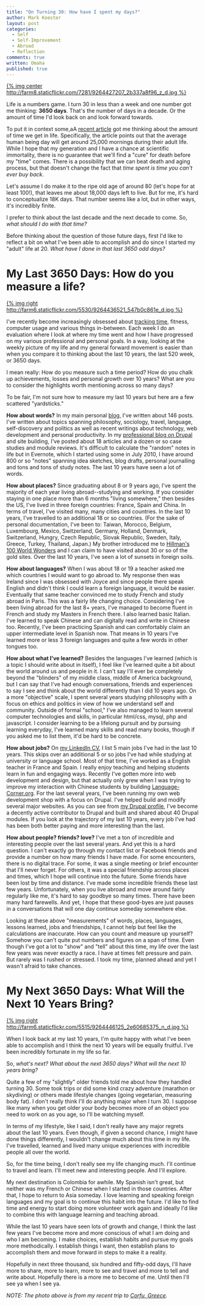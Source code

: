 ```yaml
---
title: "On Turning 30: How have I spent my days?"
author: Mark Koester
layout: post
categories:
  - Self
  - Self-Improvement
  - Abroad
  - Reflection
comments: true
written: Omaha
published: true
---
```


[{% img center http://farm8.staticflickr.com/7281/9264427207_2b337a8f96_z_d.jpg %}](http://www.flickr.com/photos/markwkoester/9264427207/in/set-72157634604043904/)

Life is a numbers game. I turn 30 in less than a week and one number got me thinking: **3650 days**. That's the number of days in a decade. Or the amount of time I'd look back on and look forward towards. 

To put it in context some,aA [recent article](http://lifehacker.com/you-have-25-000-mornings-as-an-adult-heres-how-to-not-700340791) got me thinking about the amount of time we get in life. Specifically, the article points out that the average human being day will get around 25,000 mornings during their adult life. 
While I hope that my generation and I have a chance at scientific immortality, there is no guarantee that we'll find a "cure" for death before my "time" comes. There is a possibility that we can beat death and aging process, but that doesn't change the fact that *time spent is time you can't ever buy back*. 

Let's assume I do make it to the ripe old age of around 80 (let's hope for at least 100!), that leaves me about 18,000 days left to live.  But for me, it's hard to conceptualize 18K days. That number seems like a lot, but in other ways, it's incredibly finite. 

I prefer to think about the last decade and the next decade to come. So, *what should I do with that time?* 

Before thinking about the question of those future days, first I'd like to reflect a bit on what I've been able to accomplish and do since I started my "adult" life at 20. *What have I done in that last 3650 odd days?* 

<!--More-->

# My Last 3650 Days: How do you measure a life?

[{% img right http://farm6.staticflickr.com/5530/9264436521_547b0c861e_d.jpg %}](http://www.flickr.com/photos/markwkoester/9264436521/in/set-72157634604043904)

I've recently become increasingly obsessed about [tracking time](http://www.markwk.com/time-tracking-tools.html), fitness, computer usage and various things in-between. Each week I do an evaluation where I look at where my time went and how I have progressed on my various professional and personal goals. In a way, looking at the weekly picture of my life and my general forward movement is easier than when you compare it to thinking about the last 10 years, the last 520 week, or 3650 days. 

I mean really: How do you measure such a time period? How do you chalk up achievements, losses and personal growth over 10 years? What are you to consider the highlights worth mentioning across so many days? 

To be fair, I'm not sure how to measure my last 10 years but here are a few scattered "yardsticks."

**How about words?** In my main personal [blog](www.markwk.com), I've written about 146 posts. I've written about topics spanning philosophy, sociology, travel, language, self-discovery and politics as well as recent writings about technology, web development and personal productivity. In my [professional blog on Drupal](int3c.com/blog) and site building, I've posted about 18 articles and a dozen or so case studies and module reviews. It's difficult to calculate the "random" notes in life but in Evernote, which I started using some in July 2010, I have around 800 or so "notes" spanning idea sketches, blog drafts, personal journalling and tons and tons of study notes. The last 10 years have seen a lot of words. 

**How about places?** Since graduating about 8 or 9 years ago, I've spent the majority of each year living abroad--studying and working. If you consider staying in one place more than 6 months "living somewhere," then besides the US, I've lived in three foreign countries: France, Spain and China. In terms of travel, I've visited many, many cities and countries. In the last 10 years, I've travelled to an additional 18 or so countries.  (For the sake of personal documentation, I've been to: Taiwan, Morocco, Belgium, Luxembourg, Mexico, Switzerland, Germany, Holland, Denmark, Switzerland, Hungry, Czech Republic, Slovak Republic, Sweden, Italy, Greece, Turkey, Thailand, Japan.) My brother introduced me to [Hillman's 100 World Wonders](hillmanwonders.com) and I can claim to have visited about 30 or so of the gold sites. Over the last 10 years, I've seen a lot of sunsets in foreign soils. 

**How about languages?** When I was about 18 or 19 a teacher asked me which countries I would want to go abroad to. My response then was Ireland since I was obsessed with Joyce and since people there speak English and didn't think I could learn a foreign language, it would be easier. Eventually that same teacher convinced me to study French and study abroad in Paris. This was a fairly life changing choice. Considering I've been living abroad for the last 8+ years, I've managed to become fluent in French and study my Masters in French there. I also learned basic Italian. I've learned to speak Chinese and can digitally read and write in Chinese too. Recently, I've been practicing Spanish and can comfortably claim an upper intermediate level in Spanish now. That means in 10 years I've learned more or less 3 foreign languages and quite a few words in other tongues too. 

**How about what I've learned?** Besides the languages I've learned (which is a topic I should write about in itself), I feel like I've learned quite a bit about the world around us and people in it. I can't say I'll ever be completely beyond the "blinders" of my middle class, middle of America background, but I can say that I've had enough conversations, friends and experiences to say I see and think about the world differently than I did 10 years ago. On a more "objective" scale, I spent several years studying philosophy with a focus on ethics and politics in view of how we understand self and community. Outside of formal "school," I've also managed to learn several computer technologies and skills, in particular html/css, mysql, php and javascript. I consider learning to be a lifelong pursuit and by pursuing learning everyday, I've learned many skills and read many books, though if you asked me to list them, it'd be hard to be concrete. 

**How about jobs?** On [my LinkedIn CV](http://resume.linkedinlabs.com/9b3433796), I list 5 main jobs I've had in the last 10 years. This skips over an additional 5 or so jobs I've had while studying at university or language school. Most of that time, I've worked as a English teacher in France and Spain. I really enjoy teaching and helping students learn in fun and engaging ways. Recently I've gotten more into web development and design, but that actually only grew when I was trying to improve my interaction with Chinese students by building [Language-Corner.org](http://www.markwk.com/2011/02/learning-well-together-announcing-language-corner-org.html). For the last several years, I've been running my own web development shop with a focus on Drupal. I've helped build and modify several major websites. As you can see from [my Drupal profile](http://drupal.org/user/1094790/), I've become a decently active contributor to Drupal and built and shared about 40 Drupal modules. If you look at the trajectory of my last 10 years, every job I've had has been both better paying and more interesting than the last. 

**How about people? friends? love?** I've met a ton of incredible and interesting people over the last several years. And yet this is a hard question. I can't exactly go through my contact list or Facebook friends and provide a number on how many friends I have made. For some encounters, there is no digital trace. For some, it was a single meeting or brief encounter that I'll never forget. For others, it was a special friendship across places and times, which I hope will continue into the future. Some friends have been lost by time and distance. I've made some incredible friends these last few years. Unfortunately, when you live abroad and move around fairly regularly like me, it's hard to say goodbye so many times. There have been many hard farewells. And yet, I hope that these good-byes are just pauses in a conversations that will one day continue someday somewhere else. 

Looking at these above "measurements" of words, places, languages, lessons learned, jobs and friendships, I cannot help but feel like the calculations are inaccurate. How can you count and measure up yourself? Somehow you can't quite put numbers and figures on a span of time. Even though I've got a lot to "show" and "tell" about this time, my life over the last few years was never exactly a race. I have at times felt pressure and pain. But rarely was I rushed or stressed. I took my time, planned ahead and yet I wasn't afraid to take chances. 

# My Next 3650 Days: What Will the Next 10 Years Bring? 

[{% img right http://farm6.staticflickr.com/5515/9264446125_2e60685375_n_d.jpg %}](http://farm6.staticflickr.com/5515/9264446125_2e60685375_n_d.jpg)

When I look back at my last 10 years, I'm quite happy with what I've been able to accomplish and I think the next 10 years will be equally fruitful. I've been incredibly fortunate in my life so far. 

So, *what's next? What about the next 3650 days? What will the next 10 years bring?* 

Quite a few of my "slightly" older friends told me about how they handled turning 30. Some took trips or did some kind crazy adventure (marathon or skydiving) or others made lifestyle changes (going vegetarian, measuring body fat). I don't really think I'll do anything major when I turn 30. I suppose like many when you get older your body becomes more of an object you need to work on as you age, so I'll be watching myself. 

In terms of my lifestyle, like I said, I don't really have any major regrets about the last 10 years. Even though, if given a second chance, I might have done things differently, I wouldn't change much about this time in my life. I've travelled, learned and lived many unique experiences with incredible people all over the world. 

So, for the time being, I don't really see my life changing much. I'll continue to travel and learn. I'll meet new and interesting people. And I'll explore. 

My next destination is Colombia for awhile. My Spanish isn't great, but neither was my French or Chinese when I started in those countries. After that, I hope to return to Asia someday. I love learning and speaking foreign languages and my goal is to continue this habit into the future. I'd like to find time and energy to start doing more volunteer work again and ideally I'd like to combine this with language learning and teaching abroad. 

While the last 10 years have seen lots of growth and change, I think the last few years I've become more and more conscious of what I am doing and who I am becoming. I make choices, establish habits and pursue my goals more methodically. I establish things I want, then establish plans to accomplish them and move forward in steps to make it a reality. 

Hopefully in next three thousand, six hundred and fifty-odd days, I'll have more to share, more to learn, more to see and travel and more to tell and write about. Hopefully there is a more me to become of me. Until then I'll see ya when I see ya.

*NOTE: The photo above is from my recent trip to [Corfu, Greece](http://www.flickr.com/photos/markwkoester/sets/72157634604043904/).*